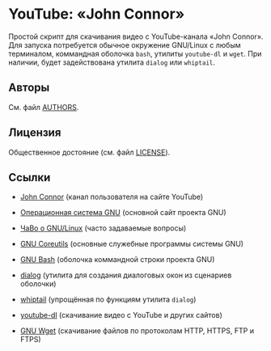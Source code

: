 # YouTube: «John Connor»

Простой скрипт для скачивания видео с YouTube-канала «John Connor». Для запуска потребуется обычное окружение GNU/Linux с любым терминалом, коммандная оболочка `bash`, утилиты `youtube-dl` и `wget`. При наличии, будет задействована утилита `dialog` или `whiptail`.

## Авторы

См. файл [AUTHORS](AUTHORS).

## Лицензия

Общественное достояние (см. файл [LICENSE](LICENSE)).

## Ссылки

* [John Connor](https://www.youtube.com/channel/UCpVbQBrOHg0eseuH7_GtOxw) (канал пользователя на сайте YouTube)

* [Операционная система GNU](https://www.gnu.org/home.ru.html) (основной сайт проекта GNU)

* [ЧаВо о GNU/Linux](https://www.gnu.org/gnu/gnu-linux-faq.ru.html) (часто задаваемые вопросы)

* [GNU Coreutils](https://www.gnu.org/software/coreutils/) (основные служебные программы системы GNU)

* [GNU Bash](https://www.gnu.org/software/bash/) (оболочка коммандной строки проекта GNU)

* [dialog](http://invisible-island.net/dialog/dialog.html) (утилита для создания диалоговых окон из сценариев оболочки)

* [whiptail](https://fedorahosted.org/newt/) (упрощённая по функциям утилита `dialog`)

* [youtube-dl](https://rg3.github.com/youtube-dl/) (скачивание видео с YouTube и других сайтов)

* [GNU Wget](https://www.gnu.org/software/wget/) (скачивание файлов по протоколам HTTP, HTTPS, FTP и FTPS)
